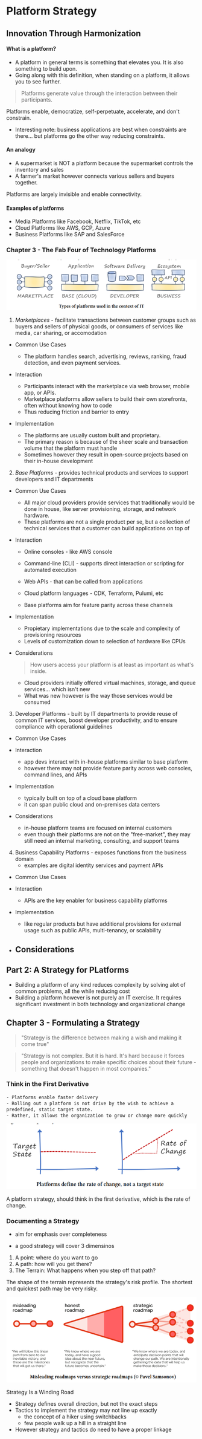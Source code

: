 # Platform Strategy

## Innovation Through Harmonization

#### What is a platform?

- A platform in general terms is something that elevates you.  It is also something to build upon.
- Going along with this definition, when standing on a platform, it allows you to see further.

> Platforms generate value through the interaction between their participants.


Platforms enable, democratize, self-perpetuate, accelerate, and don't constrain.

* Interesting note: business applications are best when constraints are there... but platforms go the other way reducing constraints.


#### An analogy
- A supermarket is NOT a platform because the supermarket controls the inventory and sales
- A farmer's market however connects various sellers and buyers together.  


Platforms are largely invisible and enable connectivity.  


#### Examples of platforms

- Media Platforms like Facebook, Netflix, TikTok, etc
- Cloud Platforms like AWS, GCP, Azure
- Business Platforms like SAP and SalesForce


### Chapter 3 - The Fab Four of Technology Platforms
![Types of IT platforms](images/types_of_IT_platforms.png)

1. *Marketplaces* - facilitate transactions between customer groups such as buyers and sellers of physical goods, or consumers of services like media, car sharing, or accomodation

- Common Use Cases
    - The platform handles search, advertising, reviews, ranking, fraud detection, and even payment services.

- Interaction
    - Participants interact with the marketplace via web browser, mobile app, or APIs.
    - Marketplace platforms allow sellers to build their own storefronts, often without knowing how to code
    - Thus reducing friction and barrier to entry

- Implementation
    - The platforms are usually custom built and proprietary.  
    - The primary reason is because of the sheer scale and transaction volume that the platform must handle
    - Sometimes however they result in open-source projects based on their in-house development

2. *Base Platforms* - provides technical products and services to support developers and IT departments

- Common Use Cases
    - All major cloud providers provide services that traditionally would be done in house, like server provisioning, storage, and network hardware.
    - These platforms are not a single product per se, but a collection of technical services that a customer can build applications on top of

- Interaction
    - Online consoles - like AWS console 
    - Command-line (CLI) - supports direct interaction or scripting for automated execution
    - Web APIs - that can be called from applications
    - Cloud platform languages - CDK, Terraform, Pulumi, etc

    - Base platforms aim for feature parity across these channels

- Implementation
    - Propietary implementations due to the scale and complexity of provisioning resources
    - Levels of customization down to selection of hardware like CPUs

- Considerations
    > How users access your platform is at least as important as what's inside.
    - Cloud providers initially offered virtual machines, storage, and queue services... which isn't new
    - What was new however is the way those services would be consumed


3. Developer Platforms - built by IT departments to provide reuse of common IT services, boost developer productivity, and to ensure compliance with operational guidelines

- Common Use Cases

- Interaction
    - app devs interact with in-house platforms similar to base platform
    - however there may not provide feature parity across web consoles, command lines, and APIs

- Implementation
    - typically built on top of a cloud base platform
    - it can span public cloud and on-premises data centers

- Considerations
    - in-house platform teams are focused on internal customers
    - even though their platforms are not on the "free-market", they may still need an internal marketing, consulting, and support teams

4. Business Capability Platforms - exposes functions from the business domain
    - examples are digital identity services and payment APIs

- Common Use Cases

- Interaction
    - APIs are the key enabler for business capability platforms

- Implementation
    - like regular products but have additional provisions for external usage such as public APIs, multi-tenancy, or scalability

- Considerations
    - 



## Part 2: A Strategy for PLatforms

- Building a platform of any kind reduces complexity by solving alot of common problems, all the while reducing cost
- Building a platform however is not purely an IT exercise.  It requires significant investment in both technology and organizational change

## Chapter 3 - Formulating a Strategy

> "Strategy is the difference between making a wish and making it come true"

> "Strategy is not complex.  But it is hard.  It's hard because it forces people and organizations to make specific choices about their future - something that doesn't happen in most companies."


### Think in the First Derivative
    - Platforms enable faster delivery
    - Rolling out a platform is not drive by the wish to achieve a predefined, static target state.  
    - Rather, it allows the organization to grow or change more quickly


![Rate of Change](images/rate_of_change.png)

A platform strategy, should think in the first derivative, which is the rate of change.

### Documenting a Strategy
- aim for emphasis over completeness

- a good strategy will cover 3 dimensinos
1. A point: where do you want to go
2. A path: how will you get there?
3. The Terrain: What happens when you step off that path?

The shape of the terrain represents the strategy's risk profile.  The shortest and quickest path may be very risky.


![Misleading roadmaps vs strategic roadmaps](images/strategy_roadmaps.png)

Strategy Is a Winding Road

- Strategy defines overall direction, but not the exact steps
- Tactics to implement the strategy may not line up exactly
    - the concept of a hiker using switchbacks
    - few people walk up a hill in a straight line
- However strategy and tactics do need to have a proper linkage
